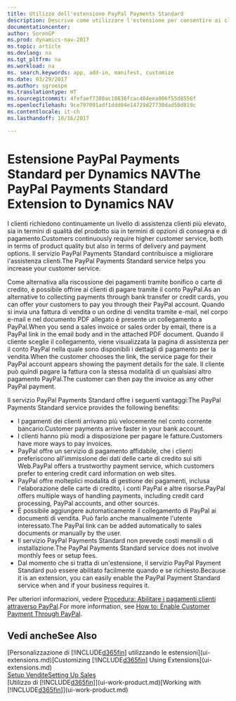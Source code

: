 ```yaml
---
title: Utilizzo dell'estensione PayPal Payments Standard
description: Descrive come utilizzare l'estensione per consentire ai clienti di eseguire pagamenti con PayPal.
documentationcenter: 
author: SorenGP
ms.prod: dynamics-nav-2017
ms.topic: article
ms.devlang: na
ms.tgt_pltfrm: na
ms.workload: na
ms. search.keywords: app, add-in, manifest, customize
ms.date: 03/29/2017
ms.author: sgroespe
ms.translationtype: HT
ms.sourcegitcommit: 4fefaef7380ac10836fcac404eea006f55d8556f
ms.openlocfilehash: 9ce797091adf1ddd04e14729d27730dad50d819c
ms.contentlocale: it-ch
ms.lasthandoff: 10/16/2017

---
```

# <a name="the-paypal-payments-standard-extension-to-dynamics-nav"></a><span data-ttu-id="7e5cf-103">Estensione PayPal Payments Standard per Dynamics NAV</span><span class="sxs-lookup"><span data-stu-id="7e5cf-103">The PayPal Payments Standard Extension to Dynamics NAV</span></span>
<span data-ttu-id="7e5cf-104">I clienti richiedono continuamente un livello di assistenza clienti più elevato, sia in termini di qualità del prodotto sia in termini di opzioni di consegna e di pagamento.</span><span class="sxs-lookup"><span data-stu-id="7e5cf-104">Customers continuously require higher customer service, both in terms of product quality but also in terms of delivery and payment options.</span></span> <span data-ttu-id="7e5cf-105">Il servizio PayPal Payments Standard contribuisce a migliorare l'assistenza clienti.</span><span class="sxs-lookup"><span data-stu-id="7e5cf-105">The PayPal Payments Standard service helps you increase your customer service.</span></span>

<span data-ttu-id="7e5cf-106">Come alternativa alla riscossione dei pagamenti tramite bonifico o carte di credito, è possibile offrire ai clienti di pagare tramite il conto PayPal.</span><span class="sxs-lookup"><span data-stu-id="7e5cf-106">As an alternative to collecting payments through bank transfer or credit cards, you can offer your customers to pay you through their PayPal account.</span></span> <span data-ttu-id="7e5cf-107">Quando si invia una fattura di vendita o un ordine di vendita tramite e-mail, nel corpo e-mail e nel documento PDF allegato è presente un collegamento a PayPal.</span><span class="sxs-lookup"><span data-stu-id="7e5cf-107">When you send a sales invoice or sales order by email, there is a PayPal link in the email body and in the attached PDF document.</span></span> <span data-ttu-id="7e5cf-108">Quando il cliente sceglie il collegamento, viene visualizzata la pagina di assistenza per il conto PayPal nella quale sono disponibili i dettagli di pagamento per la vendita.</span><span class="sxs-lookup"><span data-stu-id="7e5cf-108">When the customer chooses the link, the service page for their PayPal account appears showing the payment details for the sale.</span></span> <span data-ttu-id="7e5cf-109">Il cliente può quindi pagare la fattura con la stessa modalità di un qualsiasi altro pagamento PayPal.</span><span class="sxs-lookup"><span data-stu-id="7e5cf-109">The customer can then pay the invoice as any other PayPal payment.</span></span>

<span data-ttu-id="7e5cf-110">Il servizio PayPal Payments Standard offre i seguenti vantaggi:</span><span class="sxs-lookup"><span data-stu-id="7e5cf-110">The PayPal Payments Standard service provides the following benefits:</span></span>

* <span data-ttu-id="7e5cf-111">I pagamenti dei clienti arrivano più velocemente nel conto corrente bancario.</span><span class="sxs-lookup"><span data-stu-id="7e5cf-111">Customer payments arrive faster in your bank account.</span></span>
* <span data-ttu-id="7e5cf-112">I clienti hanno più modi a disposizione per pagare le fatture.</span><span class="sxs-lookup"><span data-stu-id="7e5cf-112">Customers have more ways to pay invoices.</span></span>
* <span data-ttu-id="7e5cf-113">PayPal offre un servizio di pagamento affidabile, che i clienti preferiscono all'immissione dei dati delle carte di credito sui siti Web.</span><span class="sxs-lookup"><span data-stu-id="7e5cf-113">PayPal offers a trustworthy payment service, which customers prefer to entering credit card information on web sites.</span></span>
* <span data-ttu-id="7e5cf-114">PayPal offre molteplici modalità di gestione dei pagamenti, inclusa l'elaborazione delle carte di credito, i conti PayPal e altre risorse.</span><span class="sxs-lookup"><span data-stu-id="7e5cf-114">PayPal offers multiple ways of handling payments, including credit card processing, PayPal accounts, and other sources.</span></span>
* <span data-ttu-id="7e5cf-115">È possibile aggiungere automaticamente il collegamento di PayPal ai documenti di vendita. Può farlo anche manualmente l'utente interessato.</span><span class="sxs-lookup"><span data-stu-id="7e5cf-115">The PayPal link can be added automatically to sales documents or manually by the user.</span></span>
* <span data-ttu-id="7e5cf-116">Il servizio PayPal Payments Standard non prevede costi mensili o di installazione.</span><span class="sxs-lookup"><span data-stu-id="7e5cf-116">The PayPal Payments Standard service does not involve monthly fees or setup fees.</span></span>
* <span data-ttu-id="7e5cf-117">Dal momento che si tratta di un'estensione, il servizio PayPal Payment Standard può essere abilitato facilmente quando e se richiesto.</span><span class="sxs-lookup"><span data-stu-id="7e5cf-117">Because it is an extension, you can easily enable the PayPal Payment Standard service when and if your business requires it.</span></span>  

<span data-ttu-id="7e5cf-118">Per ulteriori informazioni, vedere [Procedura: Abilitare i pagamenti clienti attraverso PayPal](sales-how-enable-payment-service-extensions.md).</span><span class="sxs-lookup"><span data-stu-id="7e5cf-118">For more information, see [How to: Enable Customer Payment Through PayPal](sales-how-enable-payment-service-extensions.md).</span></span>

## <a name="see-also"></a><span data-ttu-id="7e5cf-119">Vedi anche</span><span class="sxs-lookup"><span data-stu-id="7e5cf-119">See Also</span></span>
<span data-ttu-id="7e5cf-120">[Personalizzazione di [!INCLUDE[d365fin](includes/d365fin_md.md)] utilizzando le estensioni](ui-extensions.md)</span><span class="sxs-lookup"><span data-stu-id="7e5cf-120">[Customizing [!INCLUDE[d365fin](includes/d365fin_md.md)] Using Extensions](ui-extensions.md)</span></span>  
[<span data-ttu-id="7e5cf-121">Setup Vendite</span><span class="sxs-lookup"><span data-stu-id="7e5cf-121">Setting Up Sales</span></span>](sales-setup-sales.md)  
<span data-ttu-id="7e5cf-122">[Utilizzo di [!INCLUDE[d365fin](includes/d365fin_md.md)]](ui-work-product.md)</span><span class="sxs-lookup"><span data-stu-id="7e5cf-122">[Working with [!INCLUDE[d365fin](includes/d365fin_md.md)]](ui-work-product.md)</span></span>

